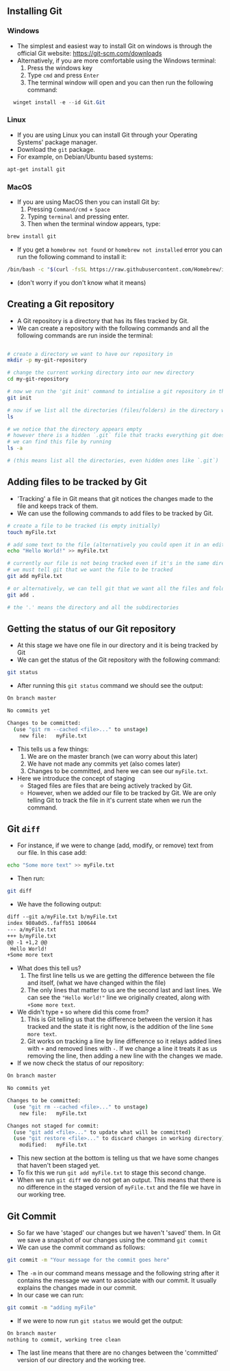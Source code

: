 ## Installing Git
### Windows
- The simplest and easiest way to install Git on windows is through the official Git website: https://git-scm.com/downloads
- Alternatively, if you are more comfortable using the Windows terminal:
	1. Press the windows key
	2. Type `cmd` and press `Enter`
	3. The terminal window will open and you can then run the following command:
```PowerShell
  winget install -e --id Git.Git
  ```
### Linux
- If you are using Linux you can install Git through your Operating Systems' package manager.
- Download the `git` package.
- For example, on Debian/Ubuntu based systems:
```zsh
apt-get install git
```
### MacOS
- If you are using MacOS then you can install Git by:
	1. Pressing `Command/cmd` + `Space`
	2. Typing `terminal` and pressing enter.
	3. Then when the terminal window appears, type:
```zsh
brew install git
```
- If you get a `homebrew not found` or `homebrew not installed` error you can run the following command to install it:
```zsh
/bin/bash -c "$(curl -fsSL https://raw.githubusercontent.com/Homebrew/install/HEAD/install.sh)"
```
- (don't worry if you don't know what it means)

## Creating a Git repository
- A Git repository is a directory that has its files tracked by Git.
- We can create a repository with the following commands and all the following commands are run inside the terminal:
```zsh

# create a directory we want to have our repository in
mkdir -p my-git-repository

# change the current working directory into our new directory
cd my-git-repository

# now we run the 'git init' command to intialise a git repository in the directory we are in
git init

# now if we list all the directories (files/folders) in the directory we are in
ls

# we notice that the directory appears empty
# however there is a hidden `.git` file that tracks everything git does to our directory
# we can find this file by running
ls -a

# (this means list all the directories, even hidden ones like `.git`)
```

## Adding files to be tracked by Git
- 'Tracking' a file in Git means that git notices the changes made to the file and keeps track of them.
- We can use the following commands to add files to be tracked by Git.
```zsh
# create a file to be tracked (is empty initially)
touch myFile.txt

# add some text to the file (alternatively you could open it in an editor such as Visual Studio Code or even Notepad)
echo "Hello World!" >> myFile.txt

# currently our file is not being tracked even if it's in the same directory as our git repository
# we must tell git that we want the file to be tracked
git add myFile.txt

# or alternatively, we can tell git that we want all the files and folders in our directory to be tracked at once!
git add .

# the '.' means the directory and all the subdirectories
```

## Getting the status of our Git repository
- At this stage we have one file in our directory and it is being tracked by Git
- We can get the status of the Git repository with the following command:
```zsh
git status
```
- After running this `git status` command we should see the output:
```zsh
On branch master

No commits yet

Changes to be committed:
  (use "git rm --cached <file>..." to unstage)
	new file:   myFile.txt
```
- This tells us a few things:
	1. We are on the master branch (we can worry about this later)
	2. We have not made any commits yet (also comes later)
	3. Changes to be committed, and here we can see our `myFile.txt`.
- Here we introduce the concept of staging
	- Staged files are files that are being actively tracked by Git.
	- However, when we added our file to be tracked by Git. We are only telling Git to track the file in it's current state when we run the command.

## Git `diff`
- For instance, if we were to change (add, modify, or remove) text from our file. In this case add:
```zsh
echo "Some more text" >> myFile.txt
```
- Then run:
```zsh
git diff
```
- We have the following output:
```txt
diff --git a/myFile.txt b/myFile.txt
index 980a0d5..faffb51 100644
--- a/myFile.txt
+++ b/myFile.txt
@@ -1 +1,2 @@
 Hello World!
+Some more text
```
- What does this tell us?
	1. The first line tells us we are getting the difference between the file and itself, (what we have changed within the file)
	2. The only lines that matter to us are the second last and last lines. We can see the `"Hello World!"` line we originally created, along with `+Some more text`.
- We didn't type `+` so where did this come from?
	1. This is Git telling us that the difference between the version it has tracked and the state it is right now, is the addition of the line `Some more text`.
	2. Git works on tracking a line by line difference so it relays added lines with `+` and removed lines with `-`. If we change a line it treats it as us removing the line, then adding a new line with the changes we made.
- If we now check the status of our repository:
```zsh
On branch master

No commits yet

Changes to be committed:
  (use "git rm --cached <file>..." to unstage)
	new file:   myFile.txt

Changes not staged for commit:
  (use "git add <file>..." to update what will be committed)
  (use "git restore <file>..." to discard changes in working directory)
	modified:   myFile.txt
```
- This new section at the bottom is telling us that we have some changes that haven't been staged yet.
- To fix this we run `git add myFile.txt` to stage this second change.
- When we run `git diff` we do not get an output. This means that there is no difference in the staged version of `myFile.txt` and the file we have in our working tree.

## Git Commit
- So far we have 'staged' our changes but we haven't 'saved' them. In Git we save a snapshot of our changes using the command `git commit`
- We can use the commit command as follows:
```zsh
git commit -m "Your message for the commit goes here"
```
- The `-m` in our command means message and the following string after it contains the message we want to associate with our commit. It usually explains the changes made in our commit.
- In our case we can run:
```zsh
git commit -m "adding myFile"
```
- If we were to now run `git status` we would get the output:
```txt
On branch master
nothing to commit, working tree clean
```
- The last line means that there are no changes between the 'committed' version of our directory and the working tree.